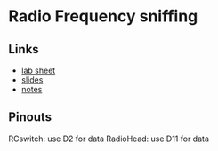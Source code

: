 # Radio Frequency sniffing


## Links
* [lab sheet](https://www.os3.nl/_media/2020-2021/courses/as/rf1.pdf)
* [slides](https://docs.google.com/presentation/d/1vNe938Ik-wtDNWM66wqWoHqkaZRS2q-DqIArVZnu3bM/edit?usp=sharing)
* [notes](https://docs.google.com/document/d/17dkFUCzWyk2Hs-sUBHDQS3s7eOGhXu91GQA8v7cUp28/edit?usp=sharing)

## Pinouts

RCswitch: use D2 for data
RadioHead: use D11 for data
